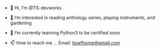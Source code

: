 - 👋 Hi, I’m @TS-devworks
- 👀 I’m interested in reading anthology series, playing instruments, and gardening
- 🌱 I’m currently learning Python3 to be certified soon

- 📫 How to reach me ... Email: tjswfhome@gmail.com 

<!---
TS-devworks/TS-devworks is a ✨ special ✨ repository because its `README.md` (this file) appears on your GitHub profile.
You can click the Preview link to take a look at your changes.
--->
